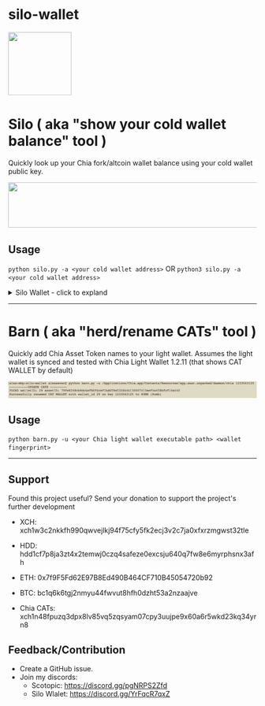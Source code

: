 # silo-wallet
<img src="assets/silo-wallet-icon.svg" data-canonical-src="silo-wallet-icon.svg" width="128" height="128" />

# Silo ( aka "show your cold wallet balance" tool )
Quickly look up your Chia fork/altcoin wallet balance using your cold wallet public key.

<img src="assets/silo-example.png" data-canonical-src="silo-example.png" width="768" height="92" />

## Usage
`python silo.py -a <your cold wallet address>`
OR
`python3 silo.py -a <your cold wallet address>`

<details>
  <summary>Silo Wallet - click to expland</summary>
  ## Which Chia fork/altcoin is supported?
  Every one of them. If you run the full node of the Chia fork/altcoin then you can use this tool to look up your balance.
  You can see the currently known forks in the `forks.yaml` alternativelly run to see the same list:
  
  ### Adding new fork support
  Note: I'll do my best to keep up with all the forks but this is how you can do it:

  1. Open `forks.yaml`
  1. Add your token + data directory in the same format as the rest of the forks.
  1. `python silo.py -l` to verify

  ## Install/Requirements
  Requires Python 3.6+ and familiarity with CLI. Tested and working on 
  * Ubuntu 20.04 LTS
  * macOS 10.15.7
  * Windows 10

  ### Install Option A:
  `git clone https://github.com/scotopic/silo-wallet;cd silo-wallet;python silo.py -h`

  ### Install Option B:
  1. Download .zip/.tar.gz from https://github.com/scotopic/silo-wallet/releases/
  1. Extract
  1. `python silo.py -h`
   * if you run into `ModuleNotFounderror: No module named "yaml"` then run `pip install pyyaml`

  ## Usage
  `python silo.py -a <your cold wallet address>`
  OR
  `python3 silo.py -a <your cold wallet address>`
</details>

---

# Barn ( aka "herd/rename CATs" tool )
Quickly add Chia Asset Token names to your light wallet.
Assumes the light wallet is synced and tested with Chia Light Wallet 1.2.11 (that shows CAT WALLET by default)

<img src="assets/barn-example.png" data-canonical-src="barn-example.png" width="768" />

## Usage
`python barn.py -u <your Chia light wallet executable path> <wallet fingerprint>`

---

## Support
Found this project useful? Send your donation to support the project's further development

* XCH: xch1w3c2nkkfh990qwvejlkj94f75cfy5fk2ecj3v2c7ja0xfxrzmgwst32tle
* HDD: hdd1cf7p8ja3zt4x2temwj0czq4safeze0excsju640q7fw8e6myrphsnx3afh
* ETH: 0x7f9F5Fd62E97B8Ed490B464CF710B45054720b92
* BTC: bc1q6k6tgj2nmyu44fwvut8hfh0dzht53a2nzaajve

* Chia CATs: xch1n48fpuzq3dpx8lv85vq5zqsyam07cpy3uujpe9x60a6r5wkd23kq34yrn8

## Feedback/Contribution
* Create a GitHub issue.
* Join my discords: 
   * Scotopic:    https://discord.gg/pgNRPS2Zfd
   * Silo Wlalet: https://discord.gg/YrFqcR7qxZ
